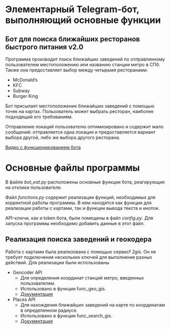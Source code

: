 # Элементарный Telegram-бот, выполняющий основные функции
## Бот для поиска ближайших ресторанов быстрого питания v2.0

Программа производит поиск ближайших заведений по отправленному пользователем местоположению или названию станции метро в СПб. Также она предоставляет выбор между четырьмя ресторанами:
 + McDonald’s
 + KFC
 + Subway
 + Burger King
 
Бот присылает местоположение ближайших заведений с помощью точек на картах. Пользователь может выбрать ресторан, наиболее подходящий его требованиям.  

Отправление локаций пользователю оптимизировано и содержит мало сообщений: отправляется одна локация и предоставляется вариант выбора другой, либо же выбора другого ресторана. 

[Видео с функционированием бота](https://drive.google.com/file/d/1--etGkIuulyfVxT6oECJTEflRvLrKDIb/view?usp=sharing)

# Основные файлы программы

В файле _bot_eat.py_ расположены основные функции бота, реагирующие на отклики пользователя. 

Файл _functions.py_ содержит реализации функций, необходимых для корректной работы программы. В нем находятся как функции для реализации работы с картами, так и функции вывода текста и кнопок. 

API-ключи, как и token бота, были помещены в файл _config.py_. Для запуска программы необходимо добавить данные в этот файл.

## Реализация поиска заведений и геокодера 

Работа с картами была реализована с помощью сервисf _2gis_. Он не требует подключения нескольких ключей для выполнения разных действий. Для реализации были использованы
+ Geocoder API
    - Для определения координат станций метро, введенных пользователем. 
    - Использовано в функции func_geo_gis.
    - [Документация](https://docs.2gis.com/ru/api/search/geocoder/overview)
+ Places API 
    - Для нахождения ближайших заведений на карте по координатам в определенном радиусе. 
    - Использовано в функции func_search_gis.
    - [Документация](https://docs.2gis.com/ru/api/search/places/overview)
